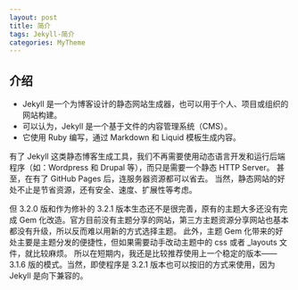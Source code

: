 ```yaml
---
layout: post
title: 简介
tags: Jekyll-简介
categories: MyTheme
---
```

## 介绍
- Jekyll 是一个为博客设计的静态网站生成器，也可以用于个人、项目或组织的网站构建。
- 可以认为，Jekyll 是一个基于文件的内容管理系统（CMS）。
- 它使用 Ruby 编写，通过 Markdown 和 Liquid 模板生成内容。




有了 Jekyll 这类静态博客生成工具，我们不再需要使用动态语言开发和运行后端程序（如：Wordpress 和 Drupal 等），而只是需要一个静态 HTTP Server。
甚至，在有了 GitHub Pages 后，连服务器资源都可以省去。
当然，静态网站的好处不止是节省资源，还有安全、速度、扩展性等考虑。




但 3.2.0 版和作为修补的 3.2.1 版本生态还不是很完善，原有的主题大多还没有完成 Gem 化改造。官方目前没有主题分享的网站，第三方主题资源分享网站也基本都没有升级，所以反而难以用新的方式选择主题。
此外，主题 Gem 化带来的好处主要是主题分发的便捷性，但如果需要动手改动主题中的 css 或者 \_layouts 文件，就比较麻烦。
所以在短期内，我还是比较推荐使用上一个稳定的版本——3.1.6 版的模式。当然，即使程序是 3.2.1 版本也可以按旧的方式来使用，因为 Jekyll 是向下兼容的。